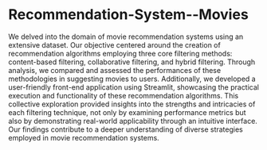 # Recommendation-System--Movies

We delved into the domain of movie recommendation systems using an extensive dataset. Our objective centered around the creation of recommendation algorithms employing three core filtering methods: content-based filtering, collaborative filtering, and hybrid filtering. Through  analysis, we compared and assessed the performances of these methodologies in suggesting movies to users. Additionally, we developed a user-friendly front-end application using Streamlit, showcasing the practical execution and functionality of these recommendation algorithms. This collective exploration provided insights into the strengths and intricacies of each filtering technique, not only by examining performance metrics but also by demonstrating real-world applicability through an intuitive interface. Our findings contribute to a deeper understanding of diverse strategies employed in movie recommendation systems.
